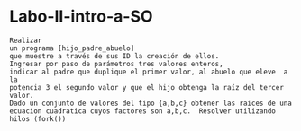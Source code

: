 # Labo-II-intro-a-SO
    Realizar
    un programa [hijo_padre_abuelo]
    que muestre a través de sus ID la creación de ellos.
    Ingresar por paso de parámetros tres valores enteros,
    indicar al padre que duplique el primer valor, al abuelo que eleve  a la
    potencia 3 el segundo valor y que el hijo obtenga la raíz del tercer valor.
    Dado un conjunto de valores del tipo {a,b,c} obtener las raices de una ecuacion cuadratica cuyos factores son a,b,c.  Resolver utilizando hilos (fork())
